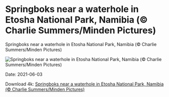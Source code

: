 # Springboks near a waterhole in Etosha National Park, Namibia (© Charlie Summers/Minden Pictures)

Springboks near a waterhole in Etosha National Park, Namibia (© Charlie Summers/Minden Pictures)

![Springboks near a waterhole in Etosha National Park, Namibia (© Charlie Summers/Minden Pictures)](https://bing.com/th?id=OHR.EstoshaSpringbok_EN-US8878416660_UHD.jpg&w=1024&h=576)

Date: 2021-06-03

Download 4k: [Springboks near a waterhole in Etosha National Park, Namibia (© Charlie Summers/Minden Pictures)](https://bing.com/th?id=OHR.EstoshaSpringbok_EN-US8878416660_UHD.jpg)

